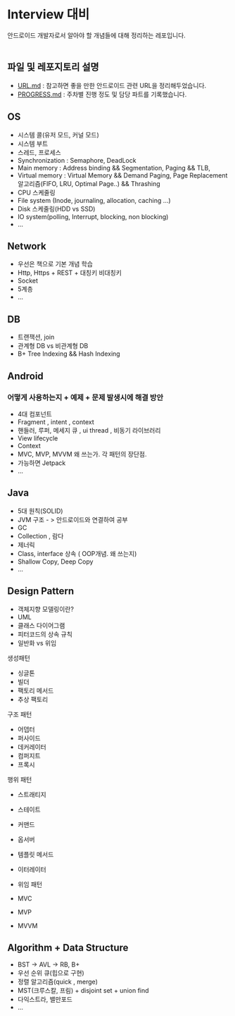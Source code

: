 # Interview 대비 
안드로이드 개발자로서 알아야 할 개념들에 대해 정리하는 레포입니다.
<br/>
<br/>

## 파일 및 레포지토리 설명
- [URL.md](https://github.com/HaeUlNam/Android-Developer-Interview/blob/master/URL.md) : 참고하면 좋을 만한 안드로이드 관련 URL을 정리해두었습니다.
- [PROGRESS.md](https://github.com/HaeUlNam/Android-Developer-Interview/blob/master/PROGRESS.md) : 주차별 진행 정도 및 담당 파트를 기록했습니다.

## OS
- 시스템 콜(유저 모드, 커널 모드)
- 시스템 부트
- 스레드, 프로세스
- Synchronization : Semaphore, DeadLock
- Main memory : Address binding && Segmentation, Paging && TLB, 
- Virtual memory : Virtual Memory && Demand Paging, Page Replacement 알고리즘(FIFO, LRU, Optimal Page..) && Thrashing
- CPU 스케줄링
- File system (Inode, journaling, allocation, caching ...) 
- Disk 스케줄링(HDD vs SSD)
- IO system(polling, Interrupt, blocking, non blocking)
- ...

## Network
- 우선은 책으로 기본 개념 학습
- Http, Https + REST + 대칭키 비대칭키
- Socket
- 5계층
- ... 

## DB
- 트랜잭션, join
- 관계형 DB vs 비관계형 DB 
- B+ Tree Indexing && Hash Indexing

## Android
### 어떻게 사용하는지 + 예제 + 문제 발생시에 해결 방안
- 4대 컴포넌트
- Fragment , intent , context
- 핸들러, 루퍼, 메세지 큐 , ui thread , 비동기 라이브러리
- View lifecycle
- Context
- MVC, MVP, MVVM 왜 쓰는가. 각 패턴의 장단점.
- 가능하면 Jetpack
- ...

## Java
- 5대 원칙(SOLID)
- JVM 구조 - > 안드로이드와 연결하여 공부
- GC
- Collection , 람다
- 제너릭
- Class, interface 상속 ( OOP개념. 왜 쓰는지)
- Shallow Copy, Deep Copy
- ...

## Design Pattern
- 객체지향 모델링이란?
- UML
- 클래스 다이어그램
- 피터코드의 상속 규칙
- 일반화 vs 위임

생성패턴 
- 싱글톤
- 빌더
- 팩토리 메서드
- 추상 팩토리

구조 패턴
- 어뎁터
- 퍼사이드
- 데커레이터
- 컴퍼지트
- 프록시

행위 패턴
- 스트래티지
- 스테이트
- 커맨드
- 옵서버
- 템플릿 메서드
- 이터레이터
- 위임 패턴

- MVC
- MVP
- MVVM

## Algorithm + Data Structure
- BST -> AVL -> RB, B+
- 우선 순위 큐(힙으로 구현)
- 정렬 알고리즘(quick , merge)
- MST(크루스칼, 프림) + disjoint set + union find
- 다익스트라, 밸만포드
- ...
